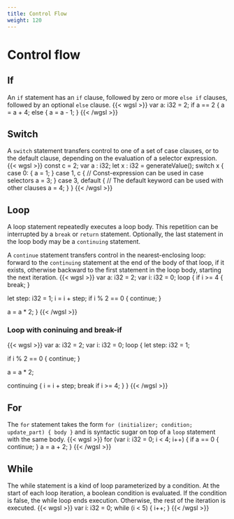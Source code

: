 ```yaml
---
title: Control Flow
weight: 120
---
```


# Control flow

## If
An `if` statement has an `if` clause, followed by zero or more `else if` clauses,
followed by an optional `else` clause.
{{< wgsl >}}
var a: i32 = 2;
if a == 2 {
    a = a + 4;
else {
    a = a - 1;
}
{{< /wgsl >}}

## Switch
A `switch` statement transfers control to one of a set of case clauses, or to the
default clause, depending on the evaluation of a selector expression.
{{< wgsl >}}
const c = 2;
var a : i32;
let x : i32 = generateValue();
switch x {
  case 0: {
    a = 1;
  }
  case 1, c { // Const-expression can be used in case selectors
    a = 3;
  }
  case 3, default { // The default keyword can be used with other clauses
    a = 4;
  }
}
{{< /wgsl >}}
## Loop
A loop statement repeatedly executes a loop body. This repetition can be interrupted
by a `break` or `return` statement. Optionally, the last statement in the loop body
may be a `continuing` statement.

A `continue` statement transfers control in the nearest-enclosing loop:
forward to the `continuing` statement at the end of the body of that loop, if it exists,
otherwise backward to the first statement in the loop body, starting the next iteration.
{{< wgsl >}}
var a: i32 = 2;
var i: i32 = 0;
loop {
  if i >= 4 {
    break;
  }

  let step: i32 = 1;
  i = i + step;
  if i % 2 == 0 {
    continue;
  }

  a = a * 2;
}
{{< /wgsl >}}
### Loop with coninuing and break-if
{{< wgsl >}}
var a: i32 = 2;
var i: i32 = 0;
loop {
  let step: i32 = 1;

  if i % 2 == 0 { continue; }

  a = a * 2;

  continuing {
    i = i + step;
    break if i >= 4;
  }
}
{{< /wgsl >}}

## For
The `for` statement takes the form `for (initializer; condition; update_part) { body }`
and is syntactic sugar on top of a `loop` statement with the same body.
{{< wgsl >}}
for (var i: i32 = 0; i < 4; i++) {
  if a == 0 {
    continue;
  }
  a = a + 2;
}
{{< /wgsl >}}

## While
The while statement is a kind of loop parameterized by a condition. At the start of
each loop iteration, a boolean condition is evaluated. If the condition is false,
the while loop ends execution. Otherwise, the rest of the iteration is executed.
{{< wgsl >}}
var i: i32 = 0;
while (i < 5) {
    i++;
}
{{< /wgsl >}}